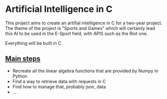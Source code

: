 # Artificial Intelligence in C

This project aims to create an artifial intelligence in C for a two-year project. The theme of the project is "Sports and Games" which will certainly lead this AI to be used in the E-Sport field, with APIS such as the Riot one.

Everything will be built in C.

## <u>Main steps</u>

- Recreate all the linear algebra functions that are provided by Numpy in Python
- Find a way to retrieve data with requests in C
- Find how to manage that, probably json, data
- ...